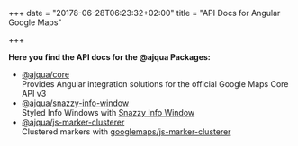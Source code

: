 +++
date = "20178-06-28T06:23:32+02:00"
title = "API Docs for Angular Google Maps"

+++

**Here you find the API docs for the @ajqua Packages:**

* [@ajqua/core](https://angular-maps.com/api-docs/agm-core/modules/AgmCoreModule.html)  
  Provides Angular integration solutions for the official Google Maps Core API v3
* [@ajqua/snazzy-info-window](https://angular-maps.com/api-docs/agm-snazzy-info-window/modules/AgmSnazzyInfoWindowModule.html)  
  Styled Info Windows with [Snazzy Info Window](https://github.com/atmist/snazzy-info-window)
* [@ajqua/js-marker-clusterer](https://angular-maps.com/api-docs/js-marker-clusterer/modules/AgmJsMarkerClustererModule.html)  
  Clustered markers with [googlemaps/js-marker-clusterer](https://github.com/googlemaps/js-marker-clusterer)
